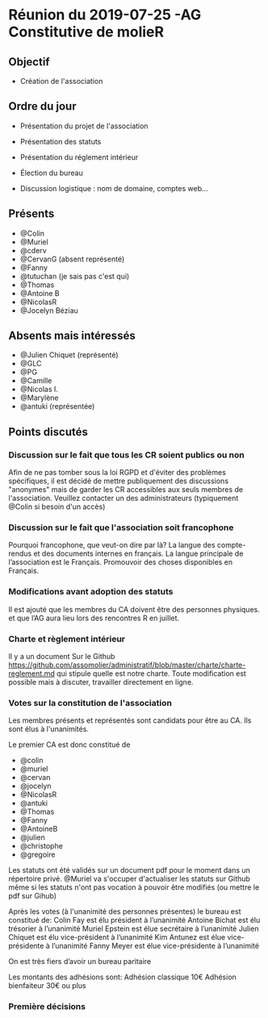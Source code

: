 # Réunion du 2019-07-25 -AG Constitutive de molieR

## Objectif 

+ Création de l'association 

## Ordre du jour

+ Présentation du projet de l'association 

+ Présentation des statuts 

+ Présentation du réglement intérieur 

+ Élection du bureau

+ Discussion logistique : nom de domaine, comptes web...

## Présents 

+ @Colin 
+ @Muriel
+ @cderv
+ @CervanG (absent représenté)
+ @Fanny
+ @tutuchan (je sais pas c'est qui)
+ @Thomas
+ @Antoine B
+ @NicolasR
+ @Jocelyn Béziau

## Absents mais intéressés

+ @Julien Chiquet (représenté)
+ @GLC
+ @PG
+ @Camille
+ @Nicolas I. 
+ @Marylène
+ @antuki (représentée)

## Points discutés

### Discussion sur le fait que tous les CR soient publics ou non 
Afin de ne pas tomber sous la loi RGPD et d'éviter des problèmes spécifiques, il est décidé de mettre publiquement des discussions "anonymes" mais de garder les CR accessibles aux seuls membres de l'association. Veuillez contacter un des administrateurs (typiquement @Colin si besoin d'un accès)

### Discussion sur le fait que l'association soit francophone
Pourquoi francophone, que veut-on dire par là? La langue des compte-rendus et des documents internes en français. La langue principale de l’association est le Français. Promouvoir des choses disponibles en Français.

### Modifications avant adoption des statuts
Il est ajouté que les membres du CA doivent être des personnes physiques.
et que l’AG aura lieu lors des rencontres R en juillet.

### Charte et règlement intérieur
Il y a un document Sur le Github https://github.com/assomolier/administratif/blob/master/charte/charte-reglement.md
qui stipule quelle est notre charte. Toute modification est possible mais à discuter, travailler directement en ligne.

### Votes sur la constitution de l'association
Les membres présents et représentés sont candidats pour être au CA. Ils sont élus à l'unanimités.

Le premier CA est donc constitué de
+ @colin
+ @muriel
+ @cervan
+ @jocelyn
+ @NicolasR
+ @antuki
+ @Thomas
+ @Fanny
+ @AntoineB
+ @julien
+ @christophe
+ @gregoire


Les statuts ont été validés sur un document pdf pour le moment dans un répertoire privé. @Muriel va s'occuper d'actualiser les statuts sur Github même si les statuts n'ont pas vocation à pouvoir être modifiés (ou mettre le pdf sur Gihub)

Après les votes (à l'unanimité des personnes présentes) le bureau est constitué de:
Colin Fay est élu président à l’unanimité
Antoine Bichat est élu trésorier à l’unanimité
Muriel Epstein est élue secrétaire à l’unanimité
Julien Chiquet est élu vice-président à l’unanimité
Kim Antunez est élue vice-présidente à l’unanimité
Fanny Meyer est élue vice-présidente à l’unanimité

On est très fiers d’avoir un bureau paritaire

Les montants des adhésions sont:
Adhésion classique 10€
Adhésion bienfaiteur 30€ ou plus

### Première décisions





  
